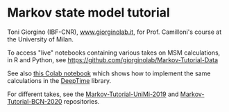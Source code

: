 # Markov state model tutorial

Toni Giorgino (IBF-CNR), www.giorginolab.it, for Prof. Camilloni's course at the University of Milan.

To access "live" notebooks containing various takes on MSM calculations, in R and Python, see https://github.com/giorginolab/Markov-Tutorial-Data

See also [this Colab notebook](https://colab.research.google.com/drive/1kRKqlwEYjg3vwybqkQfNIKfojeKbEZS9?usp=sharing) which
  shows how to implement the same calculations in the [DeepTime](https://deeptime-ml.github.io/latest/index.html) library.
  
For different takes, see the [Markov-Tutorial-UniMi-2019](https://github.com/giorginolab/Markov-Tutorial-UniMi-2019) and
  [Markov-Tutorial-BCN-2020](https://github.com/giorginolab/Markov-Tutorial-BCN-2020) repositories.
